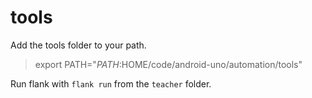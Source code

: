 # tools

Add the tools folder to your path.

> export PATH="$PATH:$HOME/code/android-uno/automation/tools"

Run flank with `flank run` from the `teacher` folder.
